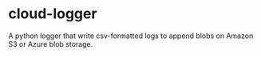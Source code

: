# cloud-logger

A python logger that write csv-formatted logs to append blobs on Amazon S3 or
Azure blob storage.
